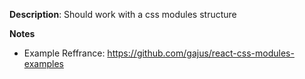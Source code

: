 __Description__: Should work with a css modules structure

__Notes__

+ Example Reffrance: https://github.com/gajus/react-css-modules-examples


